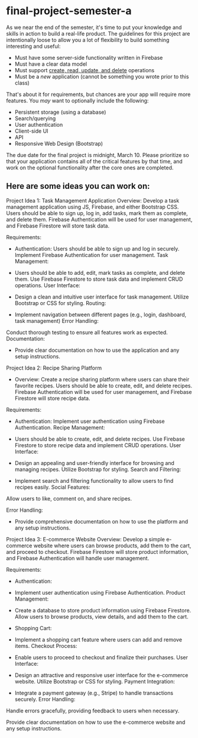 # final-project-semester-a

As we near the end of the semester, it's time to put your knowledge and skills in action to build a real-life product. The guidelines for this project are intentionally loose to allow you a lot of flexibility to build something interesting and useful:

- Must have some server-side functionality written in Firebase
- Must have a clear data model
- Must support [create, read, update, and delete](https://en.wikipedia.org/wiki/Create,_read,_update_and_delete) operations
- Must be a *new* application (cannot be something you wrote prior to this class)

That's about it for requirements, but chances are your app will require more features. You _may_ want to optionally include the following:

- Persistent storage (using a database)
- Search/querying
- User authentication
- Client-side UI
- API
- Responsive Web Design (Bootstrap)


The due date for the final project is midnight, March 10. Please prioritize so that your application contains all of the critical features by that time, and work on the optional functionality after the core ones are completed.

## Here are some ideas you can work on:

Project Idea 1: Task Management Application
Overview:
Develop a task management application using JS, Firebase, and either Bootstrap CSS. Users should be able to sign up, log in, add tasks, mark them as complete, and delete them. Firebase Authentication will be used for user management, and Firebase Firestore will store task data.

Requirements:

- Authentication:
Users should be able to sign up and log in securely.
Implement Firebase Authentication for user management.
Task Management:

- Users should be able to add, edit, mark tasks as complete, and delete them.
Use Firebase Firestore to store task data and implement CRUD operations.
User Interface:

- Design a clean and intuitive user interface for task management.
Utilize Bootstrap or  CSS for styling.
Routing:

- Implement navigation between different pages (e.g., login, dashboard, task management)
Error Handling:

Conduct thorough testing to ensure all features work as expected.
Documentation:

- Provide clear documentation on how to use the application and any setup instructions.
  
Project Idea 2: Recipe Sharing Platform
- Overview:
Create a recipe sharing platform where users can share their favorite recipes. Users should be able to create, edit, and delete recipes. Firebase Authentication will be used for user management, and Firebase Firestore will store recipe data.

Requirements:

- Authentication:
Implement user authentication using Firebase Authentication.
Recipe Management:

- Users should be able to create, edit, and delete recipes.
Use Firebase Firestore to store recipe data and implement CRUD operations.
User Interface:

- Design an appealing and user-friendly interface for browsing and managing recipes.
Utilize Bootstrap for styling.
Search and Filtering:

- Implement search and filtering functionality to allow users to find recipes easily.
Social Features:

Allow users to like, comment on, and share recipes.

Error Handling:
- Provide comprehensive documentation on how to use the platform and any setup instructions.
  
Project Idea 3: E-commerce Website
Overview:
Develop a simple e-commerce website where users can browse products, add them to the cart, and proceed to checkout. Firebase Firestore will store product information, and Firebase Authentication will handle user management.

Requirements:

- Authentication:

- Implement user authentication using Firebase Authentication.
Product Management:

- Create a database to store product information using Firebase Firestore.
Allow users to browse products, view details, and add them to the cart.

- Shopping Cart:

- Implement a shopping cart feature where users can add and remove items.
Checkout Process:

- Enable users to proceed to checkout and finalize their purchases.
User Interface:

- Design an attractive and responsive user interface for the e-commerce website.
Utilize Bootstrap or  CSS for styling.
Payment Integration:

- Integrate a payment gateway (e.g., Stripe) to handle transactions securely.
Error Handling:

Handle errors gracefully, providing feedback to users when necessary.


Provide clear documentation on how to use the e-commerce website and any setup instructions.
